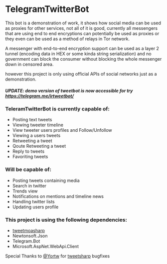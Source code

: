 # TelegramTwitterBot
This bot is a demonstration of work, it shows how social media can be used as proxies for other services, not all of it is good, currently all messengers that are using end to end encryptions can potentially be used as proxies or they even can be used as a method of relays in Tor network.

A messenger with end-to-end encryption support can be used as a layer 2 tunnel (encoding data in HEX or some kinda string serialization) and no government can block the consumer without blocking the whole messenger down in censored area.

however this project is only using official APIs of social networks just as a demonstration.

##### UPDATE: demo version of tweetbot is now accessible for try https://telegram.me/irtweetbot/ 

### TeleramTwitterBot is currently capable of:

 * Posting text tweets
 * Viewing tweeter timeline
 * View tweeter users profiles and Follow/Unfollow
 * Viewing a users tweets
 * Retweeting a tweet
 * Qoute Retweeting a tweet
 * Reply to tweets
 * Favoriting tweets

### Will be capable of:

 * Posting tweets containing media
 * Search in twitter
 * Trends view
 * Notifications on mentions and timeline news
 * Handling twitter lists
 * Updating users profile

### This project is using the following dependencies:
* [tweetmoasharp](https://github.com/Yortw/tweetmoasharp)
* Newtonsoft.Json
* Telegram.Bot
* Microsoft.AspNet.WebApi.Client

Special Thanks to [@Yortw](https://github.com/Yortw) for [tweetsharp](https://github.com/shugonta/tweetsharp) bugfixes
